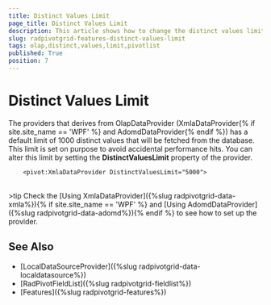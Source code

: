 ```yaml
---
title: Distinct Values Limit
page_title: Distinct Values Limit
description: This article shows how to change the distinct values limit in the OlapDataProviders of RadPivotGrid for {{ site.framework_name }}.
slug: radpivotgrid-features-distinct-values-limit
tags: olap,distinct,values,limit,pivotlist
published: True
position: 7
---
```


# Distinct Values Limit

The providers that derives from OlapDataProvider (XmlaDataProvider{% if site.site_name == 'WPF' %} and AdomdDataProvider{% endif %}) has a default limit of 1000 distinct values that will be fetched from the database. This limit is set on purpose to avoid accidental performance hits. You can alter this limit by setting the __DistinctValuesLimit__ property of the provider. 


```XAML
	<pivot:XmlaDataProvider DistinctValuesLimit="5000">
```

<br/>
>tip Check the [Using XmlaDataProvider]({%slug radpivotgrid-data-xmla%}){% if site.site_name == 'WPF' %} and [Using AdomdDataProvider]({%slug radpivotgrid-data-adomd%}){% endif %} to see how to set up the provider.

## See Also  
 * [LocalDataSourceProvider]({%slug radpivotgrid-data-localdatasource%})
 * [RadPivotFieldList]({%slug radpivotgrid-fieldlist%})
 * [Features]({%slug radpivotgrid-features%})
